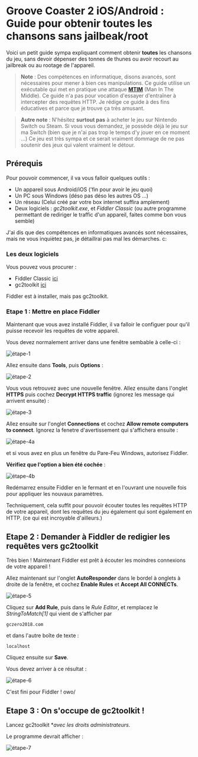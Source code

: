 # Groove Coaster 2 iOS/Android : Guide pour obtenir toutes les chansons sans jailbeak/root

Voici un petit guide sympa expliquant comment obtenir **toutes** les chansons du jeu,
sans devoir dépenser des tonnes de thunes ou avoir recourt au jailbreak ou au rootage de l'appareil.

 > **Note** : Des compétences en informatique, disons avancés, sont nécessaires pour mener à bien ces manipulations.
 > Ce guide utilise un exécutable qui met en pratique une attaque [**MTIM**](https://fr.wikipedia.org/wiki/Attaque_de_l%27homme_du_milieu) (Man In The Middle).
 > Ce guide n'a pas pour vocation d'essayer d'entraîner à intercepter des requêtes HTTP. Je rédige ce guide
 > à des fins éducatives et parce que je trouve ça très amusant.
 
 > **Autre note** : N'hésitez **surtout pas** à acheter le jeu sur Nintendo Switch ou Steam. Si vous vous demandez,
 > je possède déjà le jeu sur ma Switch (bien que je n'ai pas trop le temps d'y jouer en ce moment ...)
 > Ce jeu est très sympa et ce serait vraiment dommage de ne pas soutenir des jeux qui valent vraiment le détour.
 
## Prérequis

Pour pouvoir commencer, il va vous falloir quelques outils :

 * Un appareil sous Android/iOS ('fin pour avoir le jeu quoi)
 * Un PC sous Windows (déso pas déso les autres OS ...) 
 * Un réseau (Celui créé par votre box internet suffira amplement)
 * Deux logiciels : *gc2toolkit.exe*, et *Fiddler Classic* (ou autre programme permettant de rediriger le traffic d'un appareil, faites comme bon vous semble)
 
 J'ai dis que des compétences en informatiques avancés sont nécessaires, mais ne vous inquiètez pas, je détaillrai pas mal les démarches. c:
 
### Les deux logiciels
Vous pouvez vous procurer :
 * Fiddler Classic [ici](https://www.telerik.com/download/fiddler)
 * gc2toolkit [ici](https://mega.nz/file/4PoQHSDS#6RrDxSdPxW6tj5Fpyijb3Na5KsUElFsFW5sUN0bltKk)
 
Fiddler est à installer, mais pas gc2toolkit.

### Etape 1 : Mettre en place Fiddler
Maintenant que vous avez installé Fiddler, il va falloir le configuer pour qu'il puisse recevoir les requêtes de votre appareil.

Vous devez normalement arriver dans une fenêtre sembable à celle-ci :

![étape-1](./images/step1.PNG)

Allez ensuite dans **Tools**, puis **Options** :

![étape-2](./images/step2.PNG)

Vous vous retrouvez avec une nouvelle fenêtre. Allez ensuite dans l'onglet **HTTPS** puis cochez **Decrypt HTTPS traffic** (ignorez les message qui arrivent ensuite) :

![étape-3](./images/step3.PNG) 

Allez ensuite sur l'onglet **Connections** et cochez **Allow remote computers to connect**. 
Ignorez la fenetre d'avertissement qui s'affichera ensuite :

![étape-4a](./images/step4a.PNG)

et si vous avez en plus un fenêtre du Pare-Feu Windows, autorisez Fiddler.

**Vérifiez que l'option a bien été cochée** :

![étape-4b](./images/step4b.PNG)

Redémarrez ensuite Fiddler en le fermant et en l'ouvrant une nouvelle fois pour appliquer les nouvaux paramètres.

Techniquement, cela suffit pour pouvoir écouter toutes les requêtes HTTP de votre appareil, dont les requêtes du jeu également qui sont également en HTTP.
(ce qui est incroyable d'ailleurs.)

## Etape 2 : Demander à Fiddler de redigier les requêtes vers gc2toolkit

Très bien ! Maintenant Fiddler est prêt à écouter les moindres connexions de votre appareil !

Allez maintenant sur l'onglet **AutoResponder** dans le bordel à onglets à droite de la fenêtre, et cochez
**Enable Rules** et **Accept All CONNECTs**.

![étape-5](./images/step5.PNG)

Cliquez sur **Add Rule**, puis dans le *Rule Editor*, et remplacez le *StringToMatch[1]* qui vient de s'afficher par 

```
gczero2018.com
```

et dans l'autre boîte de texte :

```
localhost
```

Cliquez ensuite sur **Save**.

Vous devez arriver à ce résultat :

![étape-6](./images/step6.PNG)

C'est fini pour Fiddler ! owo/

## Etape 3 : On s'occupe de gc2toolkit !

Lancez gc2toolkit **avec les droits administrateurs*.

Le programme devrait afficher :

![étape-7](./images/step7.PNG)



